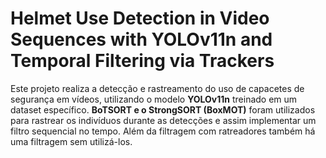 # Helmet Use Detection in Video Sequences with YOLOv11n and Temporal Filtering via Trackers

Este projeto realiza a detecção e rastreamento do uso de capacetes de segurança em vídeos, utilizando o modelo **YOLOv11n** treinado em um dataset específico. 
 **BoTSORT e o StrongSORT (BoxMOT)** foram utilizados para rastrear os indivíduos durante as detecções e assim implementar um filtro sequencial no tempo. Além
 da filtragem com ratreadores também há uma filtragem sem utilizá-los. 



